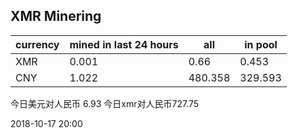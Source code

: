 ## XMR Minering

|currency|mined in last 24 hours|all|in pool|
|---|---|---|---|
|XMR|0.001|0.66|0.453|
|CNY|1.022|480.358|329.593|

今日美元对人民币 6.93	今日xmr对人民币727.75


2018-10-17 20:00